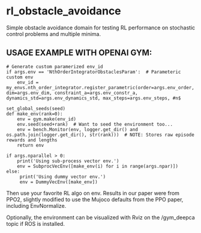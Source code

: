 # rl_obstacle_avoidance
Simple obstacle avoidance domain for testing RL performance on stochastic control problems and multiple minima.

## USAGE EXAMPLE WITH OPENAI GYM: ##

    # Generate custom paramerized env_id
    if args.env == 'NthOrderIntegratorObstaclesParam':  # Parameteric custom env
        env_id = my_envs.nth_order_integrator.register_parametric(order=args.env_order, dim=args.env_dim, constraint_a=args.env_constr_a, dynamics_std=args.env_dynamics_std, max_steps=args.env_steps, #n$

    set_global_seeds(seed)
    def make_env(rank=0):
        env = gym.make(env_id) 
        env.seed(seed+rank)  # Want to seed the environment too...
        env = bench.Monitor(env, logger.get_dir() and os.path.join(logger.get_dir(), str(rank)))  # NOTE: Stores raw episode rewards and lengths
        return env

    if args.nparallel > 0:
        print('Using sub-process vector env.')
        env = SubprocVecEnv([make_env(i) for i in range(args.npar)])
    else:
         print('Using dummy vector env.')
         env = DummyVecEnv([make_env])    

 Then use your favorite RL algo on env. Results in our paper were from PPO2, slightly modified to use the Mujoco defaults from the PPO paper, including EnvNormalize.
 
 Optionally, the environment can be visualized with Rviz on the /gym_deepca topic if ROS is installed.
